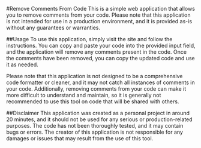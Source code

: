 #Remove Comments From Code
This is a simple web application that allows you to remove comments from your code. Please note that this application is not intended for use in a production environment, and it is provided as-is without any guarantees or warranties.

##Usage
To use this application, simply visit the site and follow the instructions. You can copy and paste your code into the provided input field, and the application will remove any comments present in the code. Once the comments have been removed, you can copy the updated code and use it as needed.

Please note that this application is not designed to be a comprehensive code formatter or cleaner, and it may not catch all instances of comments in your code. Additionally, removing comments from your code can make it more difficult to understand and maintain, so it is generally not recommended to use this tool on code that will be shared with others.

##Disclaimer
This application was created as a personal project in around 20 minutes, and it should not be used for any serious or production-related purposes. The code has not been thoroughly tested, and it may contain bugs or errors. The creator of this application is not responsible for any damages or issues that may result from the use of this tool.
